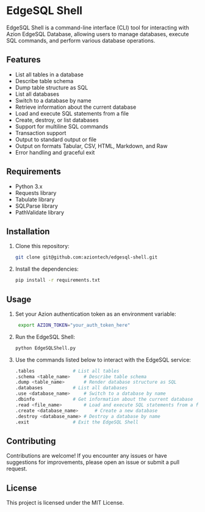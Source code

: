 # EdgeSQL Shell

EdgeSQL Shell is a command-line interface (CLI) tool for interacting with Azion EdgeSQL Database, allowing users to manage databases, execute SQL commands, and perform various database operations.

## Features

- List all tables in a database
- Describe table schema
- Dump table structure as SQL
- List all databases
- Switch to a database by name
- Retrieve information about the current database
- Load and execute SQL statements from a file
- Create, destroy, or list databases
- Support for multiline SQL commands
- Transaction support
- Output to standard output or file
- Output on formats Tabular, CSV, HTML, Markdown, and Raw
- Error handling and graceful exit

## Requirements

- Python 3.x
- Requests library
- Tabulate library
- SQLParse library
- PathValidate library

## Installation

1. Clone this repository:

   ```bash
   git clone git@github.com:aziontech/edgesql-shell.git
   ```
   
2. Install the dependencies:

   ```bash
   pip install -r requirements.txt
   ```

## Usage

1. Set your Azion authentication token as an environment variable:

   ```bash
    export AZION_TOKEN="your_auth_token_here"
   ```

2. Run the EdgeSQL Shell:

   ```bash
   python EdgeSQLShell.py
   ```

3. Use the commands listed below to interact with the EdgeSQL service:

   ```bash
   .tables				# List all tables
   .schema <table_name>		# Describe table schema
   .dump <table_name> 		# Render database structure as SQL
   .databases			# List all databases
   .use <database_name>		# Switch to a database by name
   .dbinfo				# Get information about the current database
   .read <file_name>		# Load and execute SQL statements from a file
   .create <database_name>		# Create a new database
   .destroy <database_name>	# Destroy a database by name
   .exit				# Exit the EdgeSQL Shell
   ```

## Contributing

Contributions are welcome! If you encounter any issues or have suggestions for improvements, please open an issue or submit a pull request.

## License

This project is licensed under the MIT License.
